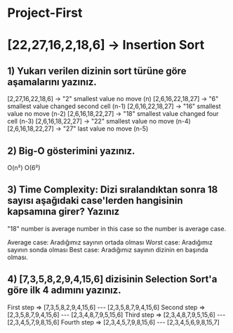 # Project-First

# [22,27,16,2,18,6] -> Insertion Sort

## 1) Yukarı verilen dizinin sort türüne göre aşamalarını yazınız.

[2,27,16,22,18,6] -> "2" smallest value no move (n)
[2,6,16,22,18,27] -> "6" smallest value changed second cell   (n-1)
[2,6,16,22,18,27] -> "16" smallest value no move (n-2)
[2,6,16,18,22,27] -> "18" smallest value changed four cell  (n-3)
[2,6,16,18,22,27] -> "22" smallest value no move  (n-4) 
[2,6,16,18,22,27] -> "27" last value no move  (n-5) 

## 2) Big-O gösterimini yazınız.

O(n²)
O(6²)

## 3) Time Complexity: Dizi sıralandıktan sonra 18 sayısı aşağıdaki case'lerden hangisinin kapsamına girer? Yazınız

"18" number is average number in this case so the number is average case.

Average case: Aradığımız sayının ortada olması
Worst case: Aradığımız sayının sonda olması
Best case: Aradığımız sayının dizinin en başında olması.

## 4) [7,3,5,8,2,9,4,15,6] dizisinin Selection Sort'a göre ilk 4 adımını yazınız.

First step =>  [7,3,5,8,2,9,4,15,6] --- [2,3,5,8,7,9,4,15,6]
Second step =>  [2,3,5,8,7,9,4,15,6] --- [2,3,4,8,7,9,5,15,6]
Third step =>  [2,3,4,8,7,9,5,15,6] --- [2,3,4,5,7,9,8,15,6]
Fourth step =>  [2,3,4,5,7,9,8,15,6] --- [2,3,4,5,6,9,8,15,7]

